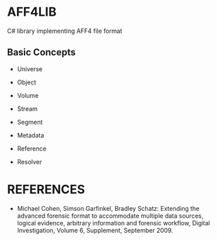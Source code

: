 # AFF4LIB
C# library implementing AFF4 file format

## Basic Concepts

* Universe

* Object

* Volume

* Stream

* Segment

* Metadata

* Reference

* Resolver


# REFERENCES
* Michael Cohen, Simson Garfinkel, Bradley Schatz: Extending the advanced forensic format to accommodate multiple data sources, logical evidence, arbitrary information and forensic workflow, Digital Investigation, Volume 6, Supplement, September 2009.
